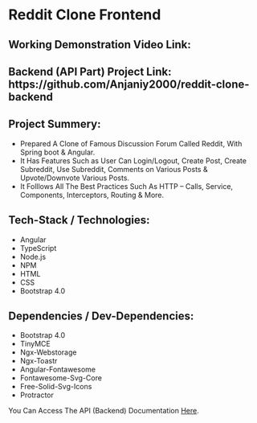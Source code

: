# Reddit Clone Frontend

<h2>Working Demonstration Video Link: </h2>

<h2>Backend (API Part) Project Link: https://github.com/Anjaniy2000/reddit-clone-backend</h2>

<h2>Project Summery:</h2>

- Prepared A Clone of Famous Discussion Forum Called Reddit, With Spring boot & Angular.
- It Has Features Such as User Can Login/Logout, Create Post, Create Subreddit, Use Subreddit, Comments on Various Posts & Upvote/Downvote Various Posts.
- It Folllows All The Best Practices Such As HTTP – Calls, Service, Components, Interceptors, Routing & More.

<h2>Tech-Stack / Technologies:</h2>

- Angular
- TypeScript
- Node.js
- NPM
- HTML
- CSS
- Bootstrap 4.0

<h2>Dependencies / Dev-Dependencies:</h2>

- Bootstrap 4.0
- TinyMCE
- Ngx-Webstorage
- Ngx-Toastr
- Angular-Fontawesome
- Fontawesome-Svg-Core
- Free-Solid-Svg-Icons
- Protractor

You Can Access The API (Backend) Documentation [Here](https://reddit-clone-spring-boot.herokuapp.com/swagger-ui.html).

